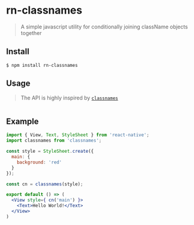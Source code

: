 # rn-classnames
> A simple javascript utility for conditionally joining className objects together

## Install
```
$ npm install rn-classnames
```

## Usage
> The API is highly inspired by [`classnames`](https://github.com/JedWatson/classnames)
```js

```

## Example
```jsx
import { View, Text, StyleSheet } from 'react-native';
import classnames from 'classnames';

const style = StyleSheet.create({
  main: {
    background: 'red'
  }
});

const cn = classnames(style);

export default () => (
  <View style={ cn('main') }>
    <Text>Hello World!</Text>
  </View>
)
```